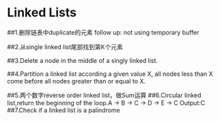 # Linked Lists

##1.删除链表中duplicate的元素 follow up: not using temporary buffer



##2.从single linked list尾部找到第K个元素

##3.Delete a node in the middle of a singly linked list.

##4.Partition a linked list according a given value X, all nodes less than X come before all nodes greater than or equal to X.

##5.两个数字reverse order linked list，做Sum运算
##6.Circular linked list,return the beginning of the loop.A -> B -> C -> D -> E -> C Output:C
##7.Check if a linked list is a palindrome
